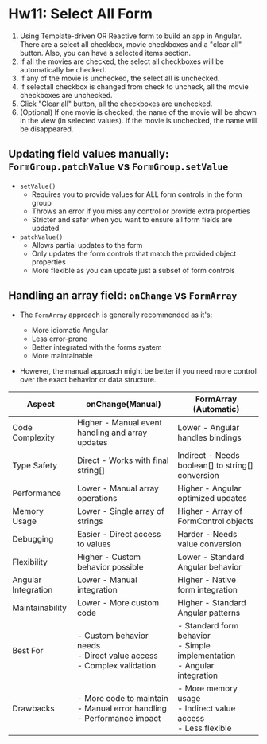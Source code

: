 # Hw11: Select All Form

1. Using Template-driven OR Reactive form to build an app in Angular. There are a select all checkbox, movie checkboxes and a "clear all"  button. Also, you can have a selected items section.
2. If all the movies are checked, the select all checkboxes will be automatically be checked.
3. If any of the movie is unchecked, the select all is unchecked.
4. If selectall checkbox is changed from check to uncheck, all the movie checkboxes are unchecked.
5. Click "Clear all" button, all the checkboxes are unchecked.
6. (Optional) If one movie is checked, the name of the movie will be shown in the view (in selected values). If the movie is unchecked, the name will be disappeared.

## Updating field values manually: `FormGroup.patchValue` vs `FormGroup.setValue`

- `setValue()`
  - Requires you to provide values for ALL form controls in the form group
  - Throws an error if you miss any control or provide extra properties
  - Stricter and safer when you want to ensure all form fields are updated
- `patchValue()`
  - Allows partial updates to the form
  - Only updates the form controls that match the provided object properties
  - More flexible as you can update just a subset of form controls

## Handling an array field: `onChange` vs `FormArray`

- The `FormArray` approach is generally recommended as it's:

  - More idiomatic Angular
  - Less error-prone
  - Better integrated with the forms system
  - More maintainable
- However, the manual approach might be better if you need more control over the exact behavior or data structure.

| Aspect |  onChange(Manual) | FormArray (Automatic) |
|--------|------------------|---------------------|
| Code Complexity | Higher - Manual event handling and array updates | Lower - Angular handles bindings |
| Type Safety | Direct - Works with final string[] | Indirect - Needs boolean[] to string[] conversion |
| Performance | Lower - Manual array operations | Higher - Angular optimized updates |
| Memory Usage | Lower - Single array of strings | Higher - Array of FormControl objects |
| Debugging | Easier - Direct access to values | Harder - Needs value conversion |
| Flexibility | Higher - Custom behavior possible | Lower - Standard Angular behavior |
| Angular Integration | Lower - Manual integration | Higher - Native form integration |
| Maintainability | Lower - More custom code | Higher - Standard Angular patterns |
| Best For | - Custom behavior needs<br>- Direct value access<br>- Complex validation | - Standard form behavior<br>- Simple implementation<br>- Angular integration |
| Drawbacks | - More code to maintain<br>- Manual error handling<br>- Performance impact | - More memory usage<br>- Indirect value access<br>- Less flexible |

